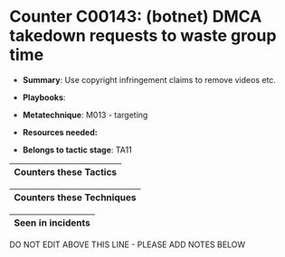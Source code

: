 # Counter C00143: (botnet) DMCA takedown requests to waste group time

* **Summary**: Use copyright infringement claims to remove videos etc. 

* **Playbooks**: 

* **Metatechnique**: M013 - targeting

* **Resources needed:** 

* **Belongs to tactic stage**: TA11


| Counters these Tactics |
| ---------------------- |



| Counters these Techniques |
| ------------------------- |



| Seen in incidents |
| ----------------- |


DO NOT EDIT ABOVE THIS LINE - PLEASE ADD NOTES BELOW